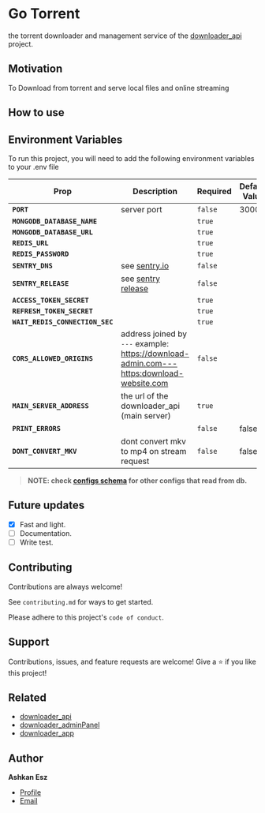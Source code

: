 # Go Torrent

the torrent downloader and management service of the [downloader_api](https://github.com/ashkan-esz/downloader_api) project.

## Motivation

To Download from torrent and serve local files and online streaming 

## How to use


## Environment Variables

To run this project, you will need to add the following environment variables to your .env file

| Prop                            | Description                                                                              | Required | Default Value |
|---------------------------------|------------------------------------------------------------------------------------------|----------|---------------|
| **`PORT`**                      | server port                                                                              | `false`  | 3000          |
| **`MONGODB_DATABASE_NAME`**     |                                                                                          | `true`   |               |
| **`MONGODB_DATABASE_URL`**      |                                                                                          | `true`   |               |
| **`REDIS_URL`**                 |                                                                                          | `true`   |               |
| **`REDIS_PASSWORD`**            |                                                                                          | `true`   |               |
| **`SENTRY_DNS`**                | see [sentry.io](https://sentry.io)                                                       | `false`  |               |
| **`SENTRY_RELEASE`**            | see [sentry release](https://docs.sentry.io/product/releases/.)                          | `false`  |               |
| **`ACCESS_TOKEN_SECRET`**       |                                                                                          | `true`   |               |
| **`REFRESH_TOKEN_SECRET`**      |                                                                                          | `true`   |               |
| **`WAIT_REDIS_CONNECTION_SEC`** |                                                                                          | `true`   |               |
| **`CORS_ALLOWED_ORIGINS`**      | address joined by `---` example: https://download-admin.com---https:download-website.com | `false`  |               |
| **`MAIN_SERVER_ADDRESS`**       | the url of the downloader_api (main server)                                              | `true`   |               |
| **`PRINT_ERRORS`**              |                                                                                          | `false`  | false         |
| **`DONT_CONVERT_MKV`**          | dont convert mkv to mp4 on stream request                                                | `false`  | false         |

>**NOTE: check [configs schema](https://github.com/ashkan-esz/downloader_api/blob/master/readme/CONFIGS.README.md) for other configs that read from db.**

## Future updates

- [x]  Fast and light.
- [ ]  Documentation.
- [ ]  Write test.

## Contributing

Contributions are always welcome!

See `contributing.md` for ways to get started.

Please adhere to this project's `code of conduct`.

## Support

Contributions, issues, and feature requests are welcome!
Give a ⭐️ if you like this project!

## Related

- [downloader_api](https://github.com/ashkan-esz/downloader_api)
- [downloader_adminPanel](https://github.com/ashkan-esz/downloader_adminpanel)
- [downloader_app](https://github.com/ashkan-esz/downloader_app)

## Author

**Ashkan Esz**

- [Profile](https://github.com/ashkan-esz "Ashkan esz")
- [Email](mailto:ashkanaz2828@gmail.com?subject=Hi "Hi!")
